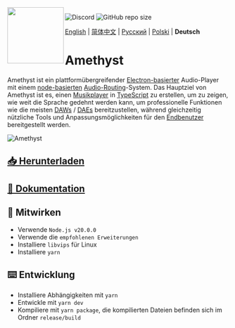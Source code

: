 <img align="left" src="https://github.com/Geoxor/Amethyst/raw/master/assets/icon.png?raw=true" width="128">

![Discord](https://img.shields.io/discord/385387666415550474?label=Discord&logo=discord&style=flat)
![GitHub repo size](https://img.shields.io/github/repo-size/geoxor/amethyst?label=Size)

[English](./README.md) | [简体中文](./README-zh.md) | [Русский](./README-ru.md) | [Polski](./README-pl.md) | **Deutsch**

# Amethyst

Amethyst ist ein plattformübergreifender [Electron-basierter](https://electronjs.org/) Audio-Player mit einem [node-basierten](https://en.wikipedia.org/wiki/Node_graph_architecture) [Audio-Routing](https://en.wikipedia.org/wiki/Audio_signal_flow)-System. Das Hauptziel von Amethyst ist es, einen [Musikplayer](https://en.wikipedia.org/wiki/Media_player_software) in [TypeScript](https://www.typescriptlang.org/) zu erstellen, um zu zeigen, wie weit die Sprache gedehnt werden kann, um professionelle Funktionen wie die meisten [DAWs](https://de.wikipedia.org/wiki/Digital_Audio_Workstation) / [DAEs](https://de.wikipedia.org/wiki/Audioeditor) bereitzustellen, während gleichzeitig nützliche Tools und Anpassungsmöglichkeiten für den [Endbenutzer](https://de.wikipedia.org/wiki/Endbenutzer) bereitgestellt werden.

![Amethyst](https://github.com/user-attachments/assets/f754d928-3886-47f6-a784-649228050ab0)

## [📥 Herunterladen](https://amethyst.pages.dev/installation/package_managers.html)

## [📃 Dokumentation](https://amethyst.pages.dev/introduction.html)


## 📝 Mitwirken

- Verwende `Node.js v20.0.0`
- Verwende die `empfohlenen Erweiterungen`
- Installiere `libvips` für Linux
- Installiere `yarn`

## ⌨️ Entwicklung

- Installiere Abhängigkeiten mit `yarn`
- Entwickle mit `yarn dev`
- Kompiliere mit `yarn package`, die kompilierten Dateien befinden sich im Ordner `release/build`
